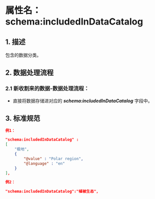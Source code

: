 # 属性名： schema:includedInDataCatalog

## 1. 描述
包含的数据分类。

## 2. 数据处理流程
### 2.1 新收割来的数据-数据处理流程：
  * 直接将数据存储进对应的 ___schema:includedInDataCatalog___ 字段中。

## 3. 标准规范
```json
例1：

"schema:includedInDataCatalog" : 
[
    "极地",
    {
        "@value" : "Polar region",
        "@language" : "en"
    }
],

例2：

"schema:includedInDataCatalog":"植被生态",
``` 